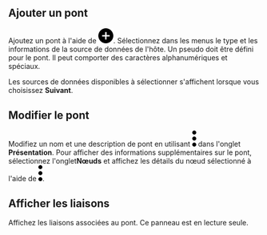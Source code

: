 Ajouter un pont
---------------

Ajoutez un pont à l'aide de ![Plus icon to add item](Images/ebt1659745488877.svg). Sélectionnez dans les menus le type et les informations de la source de données de l'hôte. Un pseudo doit être défini pour le pont. Il peut comporter des caractères alphanumériques et spéciaux.

Les sources de données disponibles à sélectionner s'affichent lorsque vous choisissez **Suivant**.

Modifier le pont
----------------

Modifiez un nom et une description de pont en utilisant ![Kabob menu icon](Images/zsz1597101912145.svg) dans l'onglet **Présentation**. Pour afficher des informations supplémentaires sur le pont, sélectionnez l'onglet**Nœuds** et affichez les détails du nœud sélectionné à l'aide de ![Kabob menu icon](Images/zsz1597101912145.svg).

Afficher les liaisons
---------------------

Affichez les liaisons associées au pont. Ce panneau est en lecture seule.
